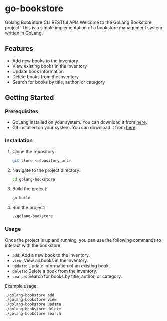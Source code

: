 # go-bookstore
 Golang BookStore CLI RESTful APIs 
 Welcome to the GoLang Bookstore project! This is a simple implementation of a bookstore management system written in GoLang.

## Features
- Add new books to the inventory
- View existing books in the inventory
- Update book information
- Delete books from the inventory
- Search for books by title, author, or category

## Getting Started

### Prerequisites
- GoLang installed on your system. You can download it from [here](https://golang.org/dl/).
- Git installed on your system. You can download it from [here](https://git-scm.com/downloads).

### Installation
1. Clone the repository:
    ```bash
    git clone <repository_url>
    ```

2. Navigate to the project directory:
    ```bash
    cd golang-bookstore
    ```

3. Build the project:
    ```bash
    go build
    ```

4. Run the project:
    ```bash
    ./golang-bookstore
    ```

### Usage
Once the project is up and running, you can use the following commands to interact with the bookstore:

- `add`: Add a new book to the inventory.
- `view`: View all books in the inventory.
- `update`: Update information of an existing book.
- `delete`: Delete a book from the inventory.
- `search`: Search for books by title, author, or category.

Example usage:
```bash
./golang-bookstore add
./golang-bookstore view
./golang-bookstore update
./golang-bookstore delete
./golang-bookstore search
